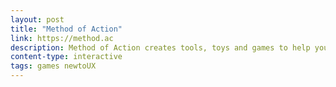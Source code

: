 ```yaml
---
layout: post
title: "Method of Action"
link: https://method.ac
description: Method of Action creates tools, toys and games to help you learn design, for free.
content-type: interactive
tags: games newtoUX
---
```

